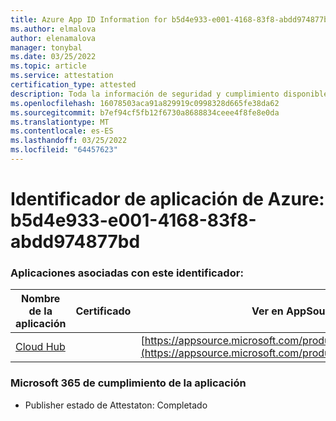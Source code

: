 ```yaml
---
title: Azure App ID Information for b5d4e933-e001-4168-83f8-abdd974877bd
ms.author: elmalova
author: elenamalova
manager: tonybal
ms.date: 03/25/2022
ms.topic: article
ms.service: attestation
certification_type: attested
description: Toda la información de seguridad y cumplimiento disponible para b5d4e933-e001-4168-83f8-abdd974877bd.
ms.openlocfilehash: 16078503aca91a829919c0998328d665fe38da62
ms.sourcegitcommit: b7ef94cf5fb12f6730a8688834ceee4f8fe8e0da
ms.translationtype: MT
ms.contentlocale: es-ES
ms.lasthandoff: 03/25/2022
ms.locfileid: "64457623"
---
```

# <a name="azure-app-id-b5d4e933-e001-4168-83f8-abdd974877bd"></a>Identificador de aplicación de Azure: b5d4e933-e001-4168-83f8-abdd974877bd


### <a name="apps-associated-with-this-id"></a>Aplicaciones asociadas con este identificador:
| **Nombre de la aplicación** | **Certificado** | **Ver en AppSource** |
|--------------|---------------|-----------------------|
| [Cloud Hub](../forward/WA200003034.md) |  | [https://appsource.microsoft.com/product/office/WA200003034](https://appsource.microsoft.com/product/office/WA200003034) |

### <a name="microsoft-365-app-compliance-status"></a>Microsoft 365 de cumplimiento de la aplicación
- Publisher estado de Attestaton: Completado

